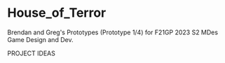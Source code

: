 # House_of_Terror
Brendan and Greg's Prototypes (Prototype 1/4) for F21GP 2023 S2 MDes Game Design and Dev.


PROJECT IDEAS
